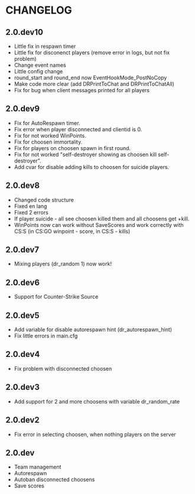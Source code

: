 # CHANGELOG

## 2.0.dev10
- Little fix in respawn timer
- Little fix for disconenct players (remove error in logs, but not fix problem)
- Change event names
- Little config change
- round_start and round_end now EventHookMode_PostNoCopy
- Make code more clear (add DRPrintToChat and DRPrintToChatAll)
- Fix for bug when client messages printed for all players

## 2.0.dev9
- Fix for AutoRespawn timer.
- Fix error when player disconnected and clientid is 0.
- Fix for not worked WinPoints.
- Fix for choosen immortality.
- Fix for players on choosen spawn in first round.
- Fix for not worked "self-destroyer showing as choosen kill self-destroyer".
- Add cvar for disable adding kills to choosen for suicide players.

## 2.0.dev8
- Changed code structure
- Fixed en lang
- Fixed 2 errors
- If player suicide - all see choosen killed them and all choosens get +kill.
- WinPoints now can work without SaveScores and work correctly with CS:S (in CS:GO winpoint - score, in CS:S - kills)

## 2.0.dev7
- Mixing players (dr_random 1) now work!

## 2.0.dev6
- Support for Counter-Strike Source

## 2.0.dev5
- Add variable for disable autorespawn hint (dr_autorespawn_hint)
- Fix little errors in main.cfg

## 2.0.dev4
- Fix problem with disconnected choosen

## 2.0.dev3
- Add support for 2 and more choosens with variable dr_random_rate

## 2.0.dev2
- Fix error in selecting choosen, when nothing players on the server

## 2.0.dev
- Team management
- Autorespawn
- Autoban disconnected choosens
- Save scores